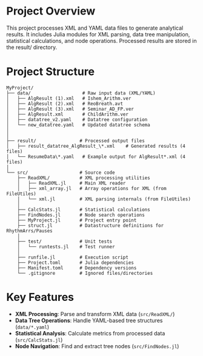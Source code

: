 # Project Overview

This project processes XML and YAML data files to generate analytical results. It includes Julia modules for XML parsing, data tree manipulation, statistical calculations, and node operations. Processed results are stored in the result/ directory.

# Project Structure

```plaintext
MyProject/
├── data/                   # Raw input data (XML/YAML)
│   ├── AlgResult (1).xml   # Ishem_Arithm.ver
│   ├── AlgResult (2).xml   # ReoBreath.avt
│   ├── AlgResult (3).xml   # Seminar_AD_FP.ver
│   ├── AlgResult.xml       # ChildArithm.ver
│   ├── datatree_v2.yaml    # Datatree configuration
│   └── new_datatree.yaml   # Updated datatree schema
│   
│
├── result/                # Processed output files
│   ├── result_datatree_AlgResult_\*.xml    # Generated results (4 files)
│   └── ResumeData\*.yaml   # Example output for AlgResult*.xml (4 files)
│
└── src/                   # Source code
    ├── ReadXML/           # XML processing utilities
    │   ├── ReadXML.jl     # Main XML reader
    │   ├── xml_array.jl   # Array operations for XML (from FileUtiles)
    │   └── xml.jl         # XML parsing internals (from FileUtiles)
    │
    ├── CalcStats.jl       # Statistical calculations
    ├── FindNodes.jl       # Node search operations
    ├── MyProject.jl       # Project entry point
    ├── struct.jl          # Datastructure definitions for RhythmArrs/Pauses
    │
    ├── test/              # Unit tests
    │   └── runtests.jl    # Test runner
    │
    ├── runfile.jl         # Execution script
    ├── Project.toml       # Julia dependencies
    ├── Manifest.toml      # Dependency versions
    └── .gitignore         # Ignored files/directories
```

# Key Features

- **XML Processing**: Parse and transform XML data (`src/ReadXML/`)
- **Data Tree Operations**: Handle YAML-based tree structures (`data/*.yaml`)
- **Statistical Analysis**: Calculate metrics from processed data (`src/CalcStats.jl`)
- **Node Navigation**: Find and extract tree nodes (`src/FindNodes.jl`)